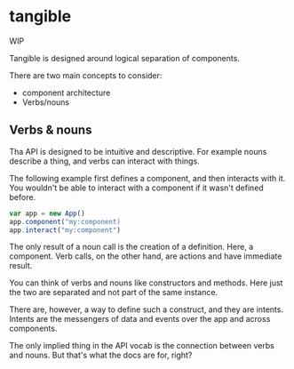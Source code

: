 tangible
========

WIP

Tangible is designed around logical separation of components.

There are two main concepts to consider:

  - component architecture
  - Verbs/nouns


## Verbs & nouns

Tha API is designed to be intuitive and descriptive.
For example nouns describe a thing, and verbs can interact with things.

The following example first defines a component, and then interacts with it.
You wouldn't be able to interact with a component if it wasn't defined before.

```js
var app = new App()
app.component("my:component)
app.interact("my:component")
```

The only result of a noun call is the creation of a definition. Here, a component.
Verb calls, on the other hand, are actions and have immediate result.

You can think of verbs and nouns like constructors and methods.
Here just the two are separated and not part of the same instance.

There are, however, a way to define such a construct, and they are intents.
Intents are the messengers of data and events over the app and across components.

The only implied thing in the API vocab is the connection between verbs and nouns.
But that's what the docs are for, right?
